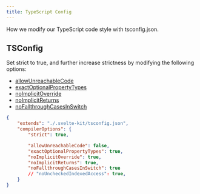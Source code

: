 ```yaml
---
title: TypeScript Config
---
```


How we modify our TypeScript code style with tsconfig.json.

## TSConfig

Set strict to true, and further increase strictness by modifying the following options:

- [allowUnreachableCode](https://www.typescriptlang.org/tsconfig#allowUnreachableCode)
- [exactOptionalPropertyTypes](https://www.typescriptlang.org/tsconfig#exactOptionalPropertyTypes)
- [noImplicitOverride](https://www.typescriptlang.org/tsconfig#noImplicitOverride)
- [noImplicitReturns](https://www.typescriptlang.org/tsconfig#noImplicitReturns)
- [noFallthroughCasesInSwitch](https://www.typescriptlang.org/tsconfig#noFallthroughCasesInSwitch)

```json:tsconfig.json
{
	"extends": "./.svelte-kit/tsconfig.json",
	"compilerOptions": {
		"strict": true,

		"allowUnreachableCode": false,
		"exactOptionalPropertyTypes": true,
		"noImplicitOverride": true,
		"noImplicitReturns": true,
		"noFallthroughCasesInSwitch": true
		// "noUncheckedIndexedAccess": true,
	}
}
```
